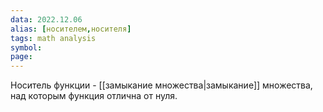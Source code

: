 ```yaml
---
data: 2022.12.06
alias: [носителем,носителя]
tags: math analysis
symbol:
page:
---
```

Носитель функции - [[замыкание множества|замыкание]] множества, над которым  функция отлична от нуля.